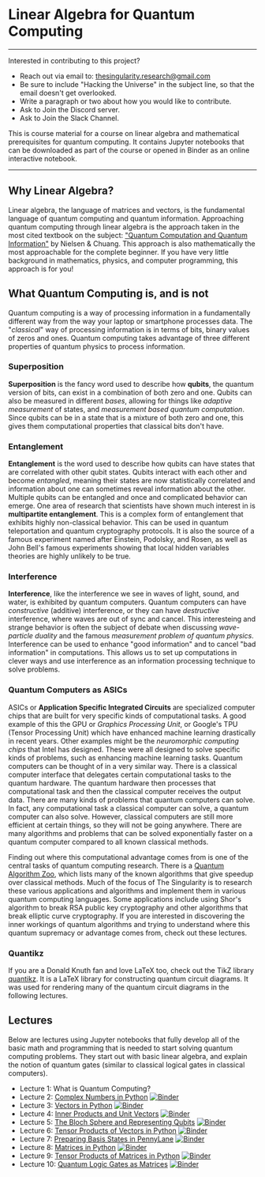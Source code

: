 # Linear Algebra for Quantum Computing
---
Interested in contributing to this project? 
- Reach out via email to: thesingularity.research@gmail.com
- Be sure to include "Hacking the Universe" in the subject line, so that the email doesn't get overlooked. 
- Write a paragraph or two about how you would like to contribute.
- Ask to Join the Discord server. 
- Ask to Join the Slack Channel.

This is course material for a course on linear algebra and mathematical prerequisites for quantum computing. It contains Jupyter notebooks that can be downloaded as part of the course or opened in Binder as an online interactive notebook. 

---

## Why Linear Algebra?
Linear algebra, the language of matrices and vectors, is the fundamental language of quantum computing and quantum information. Approaching quantum computing through linear algebra is the approach taken in the most cited textbook on the subject: ["Quantum Computation and Quantum Information"](https://www.amazon.com/gp/product/1107002176/ref=as_li_tl?ie=UTF8&camp=1789&creative=9325&creativeASIN=1107002176&linkCode=as2&tag=singularity07-20&linkId=10080ebd13739525bdfd76be97682775) by Nielsen & Chuang. This approach is also mathematically the most approachable for the complete beginner. If you have very little background in mathematics, physics, and computer programming, this approach is for you!

## What Quantum Computing is, and is not
Quantum computing is a way of processing information in a fundamentally different way from the way your laptop or smartphone processes data. The "*classical*" way of processing information is in terms of bits, binary values of zeros and ones. Quantum computing takes advantage of three different properties of quantum physics to process information. 

### Superposition
**Superposition** is the fancy word used to describe how **qubits**, the quantum version of bits, can exist in a combination of both zero and one. Qubits can also be measured in different *bases*, allowing for things like *adaptive measurement* of states, and *measurement based quantum computation*. Since qubits can be in a state that is a mixture of both zero and one, this gives them computational properties that classical bits don't have. 

### Entanglement
**Entanglement** is the word used to describe how qubits can have states that are correlated with other qubit states. Qubits interact with each other and become *entangled*, meaning their states are now statistically correlated and information about one can sometimes reveal information about the other. Multiple qubits can be entangled and once and complicated behavior can emerge. One area of research that scientists have shown much interest in is **multipartite entanglement**. This is a complex form of entanglement that exhibits highly non-classical behavior. This can be used in quantum teleportation and quantum cryptography protocols. It is also the source of a famous experiment named after Einstein, Podolsky, and Rosen, as well as John Bell's famous experiments showing that local hidden variables theories are highly unlikely to be true. 

### Interference
**Interference**, like the interference we see in waves of light, sound, and water, is exhibited by quantum computers. Quantum computers can have *constructive* (additive) interference, or they can have *destructive* interference, where waves are out of sync and cancel. This interesteing and strange behavior is often the subject of debate when discussing *wave-particle duality* and the famous *measurement problem of quantum physics*. Interference can be used to enhance "good information" and to cancel "bad information" in computations. This allows us to set up computations in clever ways and use interference as an information processing technique to solve problems. 

### Quantum Computers as ASICs
ASICs or **Application Specific Integrated Circuits** are specialized computer chips that are built for very specific kinds of computational tasks. A good example of this the GPU or *Graphics Processing Unit*, or Google's TPU (Tensor Processing Unit) which have enhanced machine learning drastically in recent years. Other examples might be the *neuromorphic computing chips* that Intel has designed. These were all designed to solve specific kinds of problems, such as enhancing machine learning tasks. Quantum computers can be thought of in a very similar way. There is a classical computer interface that delegates certain computational tasks to the quantum hardware. The quantum hardware then processes that computational task and then the classical computer receives the output data. There are many kinds of problems that quantum computers can solve. In fact, any computational task a classical computer can solve, a quantum computer can also solve. However, classical computers are still more efficient at certain things, so they will not be going anywhere. There are many algorithms and problems that can be solved exponentially faster on a quantum computer compared to all known classical methods. 

Finding out where this computational advantage comes from is one of the central tasks of quantum computing research. There is a [Quantum Algorithm Zoo](https://quantumalgorithmzoo.org/), which lists many of the known algorithms that give speedup over classical methods. Much of the focus of The Singularity is to research these various applications and algorithms and implement them in various quantum computing languages. Some applications include using Shor's algorithm to break RSA public key cryptography and other algorithms that break elliptic curve cryptography. If you are interested in discovering the inner workings of quantum algorithms and trying to understand where this quantum supremacy or advantage comes from, check out these lectures. 

### Quantikz
If you are a Donald Knuth fan and love LaTeX too, check out the TikZ library [quantikz](https://ctan.org/pkg/quantikz?lang=en). It is a LaTeX library for constructing quantum circuit diagrams. It was used for rendering many of the quantum circuit diagrams in the following lectures. 

## Lectures
Below are lectures using Jupyter notebooks that fully develop all of the basic math and programming that is needed to start solving quantum computing problems. They start out with basic linear algebra, and explain the notion of quantum gates (similar to classical logical gates in classical computers). 

- Lecture 1: What is Quantum Computing?
- Lecture 2: [Complex Numbers in Python](https://mybinder.org/v2/gh/The-Singularity-Research/linear_algebra_for_quantum_computing/master?filepath=lecture_2_complex_numbers.ipynb)
[![Binder](https://mybinder.org/badge_logo.svg)](https://mybinder.org/v2/gh/The-Singularity-Research/linear_algebra_for_quantum_computing/master?filepath=lecture_2_complex_numbers.ipynb)
- Lecture 3: [Vectors in Python](https://mybinder.org/v2/gh/The-Singularity-Research/linear_algebra_for_quantum_computing/a308ba5a8c55cc7ccbd0ac623d9d45816fb0db5e?filepath=lecture_3_vectors.ipynb)
[![Binder](https://mybinder.org/badge_logo.svg)](https://mybinder.org/v2/gh/The-Singularity-Research/linear_algebra_for_quantum_computing/master?filepath=lecture_3_vectors.ipynb)
- Lecture 4: [Inner Products and Unit Vectors](https://mybinder.org/v2/gh/The-Singularity-Research/linear_algebra_for_quantum_computing/4b224fcf56bfab1a54319fe196a4a2fa828e37fd?filepath=lecture_4_inner_products.ipynb)
[![Binder](https://mybinder.org/badge_logo.svg)](https://mybinder.org/v2/gh/The-Singularity-Research/linear_algebra_for_quantum_computing/master?filepath=lecture_4_inner_products.ipynb)
- Lecture 5: [The Bloch Sphere and Representing Qubits](https://mybinder.org/v2/gh/The-Singularity-Research/linear_algebra_for_quantum_computing/a8ec8bedd5fd4ce6b6b4ca2ca1c4142c732e42ed?filepath=lecture_5_bloch_sphere.ipynb)
[![Binder](https://mybinder.org/badge_logo.svg)](https://mybinder.org/v2/gh/The-Singularity-Research/linear_algebra_for_quantum_computing/master?filepath=lecture_5_bloch_sphere.ipynb)
- Lecture 6: [Tensor Products of Vectors in Python](https://mybinder.org/v2/gh/The-Singularity-Research/linear_algebra_for_quantum_computing/a8ec8bedd5fd4ce6b6b4ca2ca1c4142c732e42ed?filepath=lecture_6_tensor_products.ipynb)
[![Binder](https://mybinder.org/badge_logo.svg)](https://mybinder.org/v2/gh/The-Singularity-Research/linear_algebra_for_quantum_computing/master?filepath=lecture_6_tensor_products.ipynb)
- Lecture 7: [Preparing Basis States in PennyLane](https://mybinder.org/v2/gh/The-Singularity-Research/linear_algebra_for_quantum_computing/a8ec8bedd5fd4ce6b6b4ca2ca1c4142c732e42ed?filepath=lecture_7_preparing_basis_states.ipynb)
[![Binder](https://mybinder.org/badge_logo.svg)](https://mybinder.org/v2/gh/The-Singularity-Research/linear_algebra_for_quantum_computing/master?filepath=lecture_7_preparing_basis_states.ipynb)
- Lecture 8: [Matrices in Python](https://mybinder.org/v2/gh/The-Singularity-Research/linear_algebra_for_quantum_computing/a8ec8bedd5fd4ce6b6b4ca2ca1c4142c732e42ed?filepath=lecture_8_matrices.ipynb)
[![Binder](https://mybinder.org/badge_logo.svg)](https://mybinder.org/v2/gh/The-Singularity-Research/linear_algebra_for_quantum_computing/master?filepath=lecture_8_matrices.ipynb)
- Lecture 9: [Tensor Products of Matrices in Python](https://mybinder.org/v2/gh/The-Singularity-Research/linear_algebra_for_quantum_computing/a8ec8bedd5fd4ce6b6b4ca2ca1c4142c732e42ed?filepath=lecture_9_tensor_product_matrices.ipynb)
[![Binder](https://mybinder.org/badge_logo.svg)](https://mybinder.org/v2/gh/The-Singularity-Research/linear_algebra_for_quantum_computing/master?filepath=lecture_9_tensor_product_matrices.ipynb)
- Lecture 10: [Quantum Logic Gates as Matrices](https://mybinder.org/v2/gh/The-Singularity-Research/linear_algebra_for_quantum_computing/a8ec8bedd5fd4ce6b6b4ca2ca1c4142c732e42ed?filepath=lecture_10_quantum_gates.ipynb)
[![Binder](https://mybinder.org/badge_logo.svg)](https://mybinder.org/v2/gh/The-Singularity-Research/linear_algebra_for_quantum_computing/master?filepath=lecture_10_quantum_gates.ipynb)


